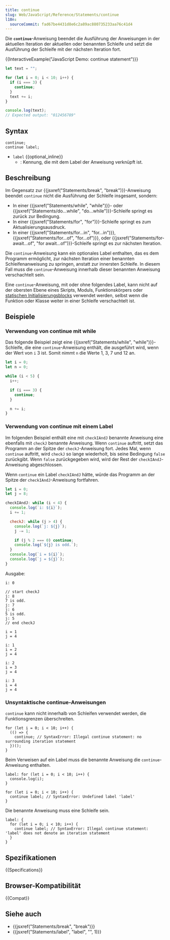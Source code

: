```yaml
---
title: continue
slug: Web/JavaScript/Reference/Statements/continue
l10n:
  sourceCommit: fad67be4431d8e6c2a89ac880735233aa76c41d4
---
```


Die **`continue`**-Anweisung beendet die Ausführung der Anweisungen in der aktuellen Iteration der aktuellen oder benannten Schleife und setzt die Ausführung der Schleife mit der nächsten Iteration fort.

{{InteractiveExample("JavaScript Demo: continue statement")}}

```js interactive-example
let text = "";

for (let i = 0; i < 10; i++) {
  if (i === 3) {
    continue;
  }
  text += i;
}

console.log(text);
// Expected output: "012456789"
```

## Syntax

```js-nolint
continue;
continue label;
```

- `label` {{optional_inline}}
  - : Kennung, die mit dem Label der Anweisung verknüpft ist.

## Beschreibung

Im Gegensatz zur {{jsxref("Statements/break", "break")}}-Anweisung beendet `continue` nicht die Ausführung der Schleife insgesamt, sondern:

- In einer {{jsxref("Statements/while", "while")}}- oder {{jsxref("Statements/do...while", "do...while")}}-Schleife springt es zurück zur Bedingung.
- In einer {{jsxref("Statements/for", "for")}}-Schleife springt es zum Aktualisierungsausdruck.
- In einer {{jsxref("Statements/for...in", "for...in")}}, {{jsxref("Statements/for...of", "for...of")}}, oder {{jsxref("Statements/for-await...of", "for await...of")}}-Schleife springt es zur nächsten Iteration.

Die `continue`-Anweisung kann ein optionales Label enthalten, das es dem Programm ermöglicht, zur nächsten Iteration einer benannten Schleifenanweisung zu springen, anstatt zur innersten Schleife. In diesem Fall muss die `continue`-Anweisung innerhalb dieser benannten Anweisung verschachtelt sein.

Eine `continue`-Anweisung, mit oder ohne folgendes Label, kann nicht auf der obersten Ebene eines Skripts, Moduls, Funktionskörpers oder [statischen Initialisierungsblocks](/de/docs/Web/JavaScript/Reference/Classes/Static_initialization_blocks) verwendet werden, selbst wenn die Funktion oder Klasse weiter in einer Schleife verschachtelt ist.

## Beispiele

### Verwendung von continue mit while

Das folgende Beispiel zeigt eine {{jsxref("Statements/while", "while")}}-Schleife, die eine `continue`-Anweisung enthält, die ausgeführt wird, wenn der Wert von `i` 3 ist. Somit nimmt `n` die Werte 1, 3, 7 und 12 an.

```js
let i = 0;
let n = 0;

while (i < 5) {
  i++;

  if (i === 3) {
    continue;
  }

  n += i;
}
```

### Verwendung von continue mit einem Label

Im folgenden Beispiel enthält eine mit `checkIAndJ` benannte Anweisung eine ebenfalls mit `checkJ` benannte Anweisung. Wenn `continue` auftritt, setzt das Programm an der Spitze der `checkJ`-Anweisung fort. Jedes Mal, wenn `continue` auftritt, wird `checkJ` so lange wiederholt, bis seine Bedingung `false` zurückgibt. Wenn `false` zurückgegeben wird, wird der Rest der `checkIAndJ`-Anweisung abgeschlossen.

Wenn `continue` ein Label `checkIAndJ` hätte, würde das Programm an der Spitze der `checkIAndJ`-Anweisung fortfahren.

```js
let i = 0;
let j = 8;

checkIAndJ: while (i < 4) {
  console.log(`i: ${i}`);
  i += 1;

  checkJ: while (j > 4) {
    console.log(`j: ${j}`);
    j -= 1;

    if (j % 2 === 0) continue;
    console.log(`${j} is odd.`);
  }
  console.log(`i = ${i}`);
  console.log(`j = ${j}`);
}
```

Ausgabe:

```plain
i: 0

// start checkJ
j: 8
7 is odd.
j: 7
j: 6
5 is odd.
j: 5
// end checkJ

i = 1
j = 4

i: 1
i = 2
j = 4

i: 2
i = 3
j = 4

i: 3
i = 4
j = 4
```

### Unsyntaktische continue-Anweisungen

`continue` kann nicht innerhalb von Schleifen verwendet werden, die Funktionsgrenzen überschreiten.

```js-nolint example-bad
for (let i = 0; i < 10; i++) {
  (() => {
    continue; // SyntaxError: Illegal continue statement: no surrounding iteration statement
  })();
}
```

Beim Verweisen auf ein Label muss die benannte Anweisung die `continue`-Anweisung enthalten.

```js-nolint example-bad
label: for (let i = 0; i < 10; i++) {
  console.log(i);
}

for (let i = 0; i < 10; i++) {
  continue label; // SyntaxError: Undefined label 'label'
}
```

Die benannte Anweisung muss eine Schleife sein.

```js-nolint example-bad
label: {
  for (let i = 0; i < 10; i++) {
    continue label; // SyntaxError: Illegal continue statement: 'label' does not denote an iteration statement
  }
}
```

## Spezifikationen

{{Specifications}}

## Browser-Kompatibilität

{{Compat}}

## Siehe auch

- {{jsxref("Statements/break", "break")}}
- {{jsxref("Statements/label", "label", "", 1)}}

